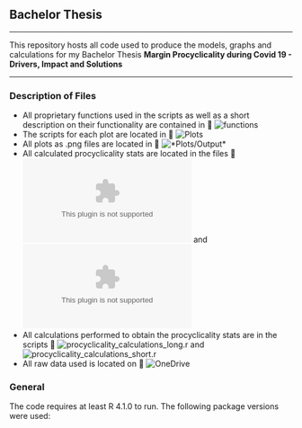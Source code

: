 ## Bachelor Thesis

---

This repository hosts all code used to produce the models, graphs and calculations for my Bachelor Thesis **Margin Procyclicality during Covid 19 - Drivers, Impact and Solutions**

---

### Description of Files

- All proprietary functions used in the scripts as well as a short description on their 
  functionality are contained in :link: ![*functions*](functions.R)
- The scripts for each plot are located in :link: ![*Plots*](Plots/)
- All plots as .png files are located in  :link: ![*Plots/Output](Plots/Output)*
- All calculated procyclicality stats are located in the files :link: ![*measures.csv*](measures_short.csv) and ![*measures.csv*](measures_long.csv)
- All calculations performed to obtain the procyclicality stats are in the scripts :link: ![*procyclicality_calculations_long.r*](procyclicality_calculations_long.r) and ![*procyclicality_calculations_short.r*](procyclicality_calculations_short.r)
- All raw data used is located on  :link: ![*OneDrive*](https://1drv.ms/u/s!AoQRAZtdS9u4iZYwkNuHxv9e582O_g?e=1WXJlr)


### General 

The code requires at least R 4.1.0 to run. 
The following package versions were used: 
